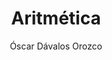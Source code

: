 ---
title: "Aritmética"
year: 2007
thumbnail: "assets/img/Logo-ommags.png"
topic: "Teoría de Números"
file: "assets/pdf/Material/Aritmética.pdf"
author: "Óscar Dávalos Orozco"
level: "Intermedio - Avanzado"
alttext: "Números, visto desde el álgebra; o sea, sin números."
---
